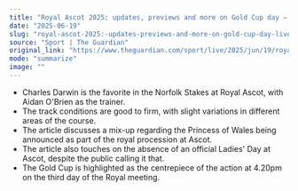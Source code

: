 ```yaml
---
title: "Royal Ascot 2025: updates, previews and more on Gold Cup day – live"
date: "2025-06-19"
slug: "royal-ascot-2025:-updates-previews-and-more-on-gold-cup-day-live"
source: "Sport | The Guardian"
original_link: "https://www.theguardian.com/sport/live/2025/jun/19/royal-ascot-2025-updates-previews-and-more-on-gold-cup-day-live"
mode: "summarize"
image: ""
---
```


- Charles Darwin is the favorite in the Norfolk Stakes at Royal Ascot, with Aidan O'Brien as the trainer.
- The track conditions are good to firm, with slight variations in different areas of the course.
- The article discusses a mix-up regarding the Princess of Wales being announced as part of the royal procession at Ascot.
- The article also touches on the absence of an official Ladies' Day at Ascot, despite the public calling it that.
- The Gold Cup is highlighted as the centrepiece of the action at 4.20pm on the third day of the Royal meeting.